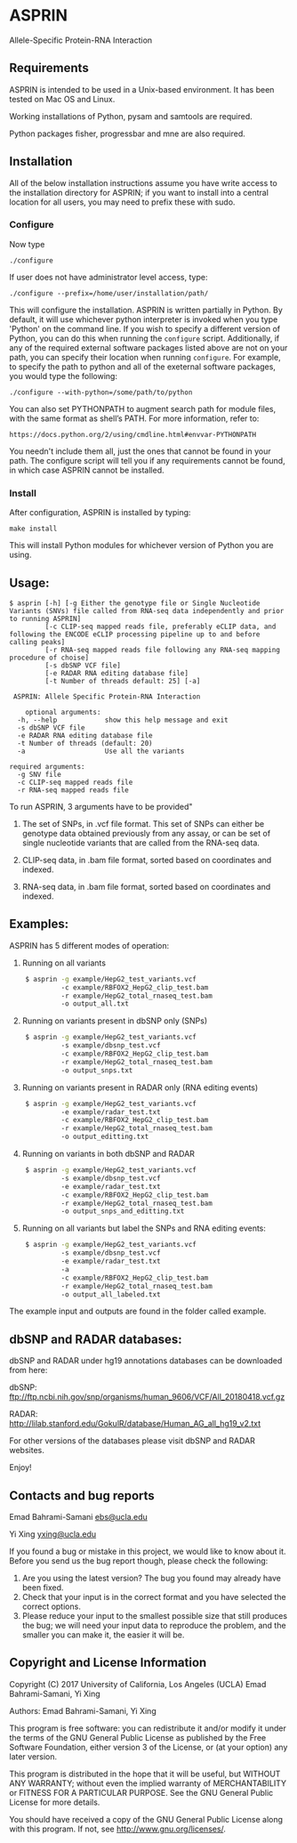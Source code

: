 # ASPRIN
Allele-Specific Protein-RNA Interaction

Requirements
------------

ASPRIN is intended to be used in a Unix-based environment. It has been tested
on Mac OS and Linux.

Working installations of Python, pysam and samtools are required.

Python packages fisher, progressbar and mne are also required.

Installation
------------
All of the below installation instructions assume you have write access to the
installation directory for ASPRIN; if you want to install into a central
location for all users, you may need to prefix these with sudo.

### Configure ###
 Now type

    ./configure

 If user does not have administrator level access, type:

    ./configure --prefix=/home/user/installation/path/

This will configure the installation. ASPRIN is written partially in Python.
By default, it will use whichever python interpreter is invoked when you type
'Python' on the command line. If you wish to specify a different version of
Python, you can do this when running the ``configure`` script. Additionally,
if any of the required external software packages listed above are not on your
path, you can specify their location when running ``configure``. For example,
to specify the path to python and all of the exeternal software packages,
you would type the following:

    ./configure --with-python=/some/path/to/python

You can also set PYTHONPATH to augment search path for module files, with the
same format as shell’s PATH. For more information, refer to:

    https://docs.python.org/2/using/cmdline.html#envvar-PYTHONPATH

You needn't include them all, just the ones that cannot be found in your path.
The configure script will tell you if any requirements cannot be found, in
which case ASPRIN cannot be installed.

### Install ###
After configuration, ASPRIN is installed by typing:

    make install

This will install Python modules for whichever version of Python you are using.

Usage:
---------------------------------------

    $ asprin [-h] [-g Either the genotype file or Single Nucleotide Variants (SNVs) file called from RNA-seq data independently and prior to running ASPRIN] 
             [-c CLIP-seq mapped reads file, preferably eCLIP data, and following the ENCODE eCLIP processing pipeline up to and before calling peaks]
             [-r RNA-seq mapped reads file following any RNA-seq mapping procedure of choise]
             [-s dbSNP VCF file]
             [-e RADAR RNA editing database file]
             [-t Number of threads default: 25] [-a]

     ASPRIN: Allele Specific Protein-RNA Interaction

        optional arguments:
      -h, --help            show this help message and exit
      -s dbSNP VCF file
      -e RADAR RNA editing database file
      -t Number of threads (default: 20)
      -a                    Use all the variants

    required arguments:
      -g SNV file
      -c CLIP-seq mapped reads file
      -r RNA-seq mapped reads file

To run ASPRIN, 3 arguments have to be provided"

1) The set of SNPs, in .vcf file format. This set of SNPs can either be 
genotype data obtained previously from any assay, or can be set of single 
nucleotide variants that are called from the RNA-seq data.

2) CLIP-seq data, in .bam file format, sorted based on coordinates and indexed.

3) RNA-seq data, in .bam file format, sorted based on coordinates and indexed.

Examples:
---------------------------------------

ASPRIN has 5 different modes of operation:

1) Running on all variants

```bash
    $ asprin -g example/HepG2_test_variants.vcf
             -c example/RBFOX2_HepG2_clip_test.bam
             -r example/HepG2_total_rnaseq_test.bam
             -o output_all.txt
```

2) Running on variants present in dbSNP only (SNPs)

```bash
    $ asprin -g example/HepG2_test_variants.vcf 
             -s example/dbsnp_test.vcf
             -c example/RBFOX2_HepG2_clip_test.bam
             -r example/HepG2_total_rnaseq_test.bam
             -o output_snps.txt
```
3) Running on variants present in RADAR only (RNA editing events)

```bash
    $ asprin -g example/HepG2_test_variants.vcf 
             -e example/radar_test.txt
             -c example/RBFOX2_HepG2_clip_test.bam
             -r example/HepG2_total_rnaseq_test.bam
             -o output_editting.txt
```

4) Running on variants in both dbSNP and RADAR 

```bash
    $ asprin -g example/HepG2_test_variants.vcf
             -s example/dbsnp_test.vcf 
             -e example/radar_test.txt
             -c example/RBFOX2_HepG2_clip_test.bam
             -r example/HepG2_total_rnaseq_test.bam
             -o output_snps_and_editting.txt
```

5) Running on all variants but label the SNPs and RNA editing events:

```bash
    $ asprin -g example/HepG2_test_variants.vcf
             -s example/dbsnp_test.vcf 
             -e example/radar_test.txt
             -a
             -c example/RBFOX2_HepG2_clip_test.bam
             -r example/HepG2_total_rnaseq_test.bam
             -o output_all_labeled.txt
```

The example input and outputs are found in the folder called example.


dbSNP and RADAR databases:
---------------------------------------
dbSNP and RADAR under hg19 annotations databases can be downloaded from here:

dbSNP: ftp://ftp.ncbi.nih.gov/snp/organisms/human_9606/VCF/All_20180418.vcf.gz

RADAR: http://lilab.stanford.edu/GokulR/database/Human_AG_all_hg19_v2.txt

For other versions of the databases please visit dbSNP and RADAR websites.

Enjoy!

Contacts and bug reports
------------------------
Emad Bahrami-Samani
ebs@ucla.edu

Yi Xing
yxing@ucla.edu

If you found a bug or mistake in this project, we would like to know about it.
Before you send us the bug report though, please check the following:

1. Are you using the latest version? The bug you found may already have been
   fixed.
2. Check that your input is in the correct format and you have selected the
   correct options.
3. Please reduce your input to the smallest possible size that still produces
   the bug; we will need your input data to reproduce the problem, and the
   smaller you can make it, the easier it will be.

Copyright and License Information
---------------------------------
Copyright (C) 2017 University of California, Los Angeles (UCLA)
Emad Bahrami-Samani, Yi Xing

Authors: Emad Bahrami-Samani, Yi Xing

This program is free software: you can redistribute it and/or modify it under
the terms of the GNU General Public License as published by the Free Software
Foundation, either version 3 of the License, or (at your option) any later
version.

This program is distributed in the hope that it will be useful, but WITHOUT
ANY WARRANTY; without even the implied warranty of MERCHANTABILITY or FITNESS
FOR A PARTICULAR PURPOSE. See the GNU General Public License for more details.

You should have received a copy of the GNU General Public License along with
this program. If not, see http://www.gnu.org/licenses/.
